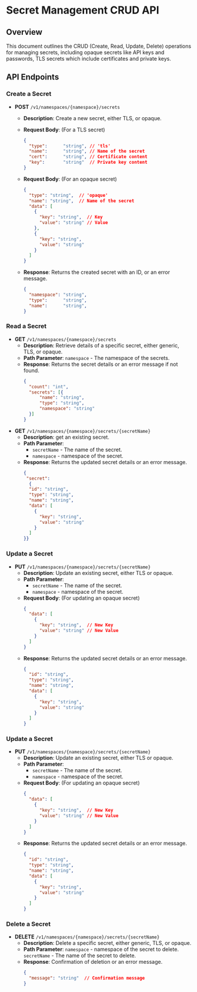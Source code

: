 

# Secret Management CRUD API

## Overview

This document outlines the CRUD (Create, Read, Update, Delete) operations for managing secrets, including opaque secrets like API keys and passwords, TLS secrets which include certificates and private keys.

## API Endpoints

### Create a Secret

- **POST** `/v1/namespaces/{namespace}/secrets`
  - **Description**: Create a new secret, either TLS, or opaque.

  - **Request Body**: (For a TLS secret)
    ```json
    {
      "type":      "string", // 'tls'
      "name":      "string", // Name of the secret
      "cert":      "string", // Certificate content
      "key":       "string"  // Private key content
    }
    ```
  - **Request Body**: (For an opaque secret)
    ```json
    {
      "type": "string",  // 'opaque'
      "name": "string",  // Name of the secret
      "data": [
        {
          "key": "string",  // Key
          "value": "string" // Value
        },
        {
          "key": "string",
          "value": "string"
        }
      ]
    }
    ```
  - **Response**: Returns the created secret with an ID, or an error message.
    ```json
    {
      "namespace": "string",
      "type":      "string",
      "name":      "string",
    }
    ```

### Read a Secret

- **GET** `/v1/namespaces/{namespace}/secrets`
  - **Description**: Retrieve details of a specific secret, either generic, TLS, or opaque.
  - **Path Parameter**: `namespace` - The namespace of the secrets.
  - **Response**: Returns the secret details or an error message if not found.
    ```json
    {
      "count": "int",
      "secrets": [{
          "name": "string",
          "type": "string",
          "namespace": "string"
      }]
    }
    ```
- **GET** `/v1/namespaces/{namespace}/secrets/{secretName}`
  - **Description**: get an existing secret.
  - **Path Parameter**: 
    - `secretName` - The name of the secret.
    - `namespace` - namespace of the secret.
  - **Response**: Returns the updated secret details or an error message.
    ```json
    {
     "secret": 
      {
      "id": "string",
      "type": "string",
      "name": "string",
      "data": [
        {
          "key": "string",
          "value": "string"
        }
      ]
    }}
    ```

### Update a Secret

- **PUT** `/v1/namespaces/{namespace}/secrets/{secretName}`
  - **Description**: Update an existing secret, either  TLS or opaque.
  - **Path Parameter**: 
    - `secretName` - The name of the secret.
    - `namespace` - namespace of the secret.
  - **Request Body**: (For updating an opaque secret)
    ```json
    {
      "data": [
        {
          "key": "string",  // New Key
          "value": "string" // New Value
        }
      ]
    }
    ```
  - **Response**: Returns the updated secret details or an error message.
    ```json
    {
      "id": "string",
      "type": "string",
      "name": "string",
      "data": [
        {
          "key": "string",
          "value": "string"
        }
      ]
    }
    ```

### Update a Secret

- **PUT** `/v1/namespaces/{namespace}/secrets/{secretName}`
  - **Description**: Update an existing secret, either  TLS or opaque.
  - **Path Parameter**: 
    - `secretName` - The name of the secret.
    - `namespace` - namespace of the secret.
  - **Request Body**: (For updating an opaque secret)
    ```json
    {
      "data": [
        {
          "key": "string",  // New Key
          "value": "string" // New Value
        }
      ]
    }
    ```
  - **Response**: Returns the updated secret details or an error message.
    ```json
    {
      "id": "string",
      "type": "string",
      "name": "string",
      "data": [
        {
          "key": "string",
          "value": "string"
        }
      ]
    }
    ```

### Delete a Secret

- **DELETE** `/v1/namespaces/{namespace}/secrets/{secretName}`
  - **Description**: Delete a specific secret, either generic, TLS, or opaque.
  - **Path Parameter**: 
      `namespace` - namespace of the secret to delete.
      `secretName` - The name of the secret to delete.
  - **Response**: Confirmation of deletion or an error message.
    ```json
    {
      "message": "string"  // Confirmation message
    }
    ```
